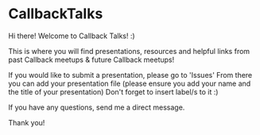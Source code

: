 # CallbackTalks

Hi there! Welcome to Callback Talks! :)

This is where you will find presentations, resources and helpful links from past Callback meetups & future Callback meetups!

If you would like to submit a presentation, please go to 'Issues'
From there you can add your presentation file (please ensure you add your name and the title of your presentation)
Don't forget to insert label/s to it :)

If you have any questions, send me a direct message.

Thank you!
